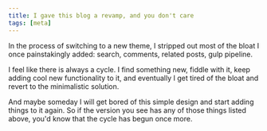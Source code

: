 ```yaml
---
title: I gave this blog a revamp, and you don't care
tags: [meta]
---
```


In the process of switching to a new theme, I stripped out most of the bloat I once painstakingly added: search, comments, related posts, gulp pipeline. <!--more-->

I feel like there is always a cycle. I find something new, fiddle with it, keep adding cool new functionality to it, and eventually I get tired of the bloat and revert to the minimalistic solution. 

And maybe someday I will get bored of this simple design and start adding things to it again. So if the version you see has any of those things listed above, you'd know that the cycle has begun once more.